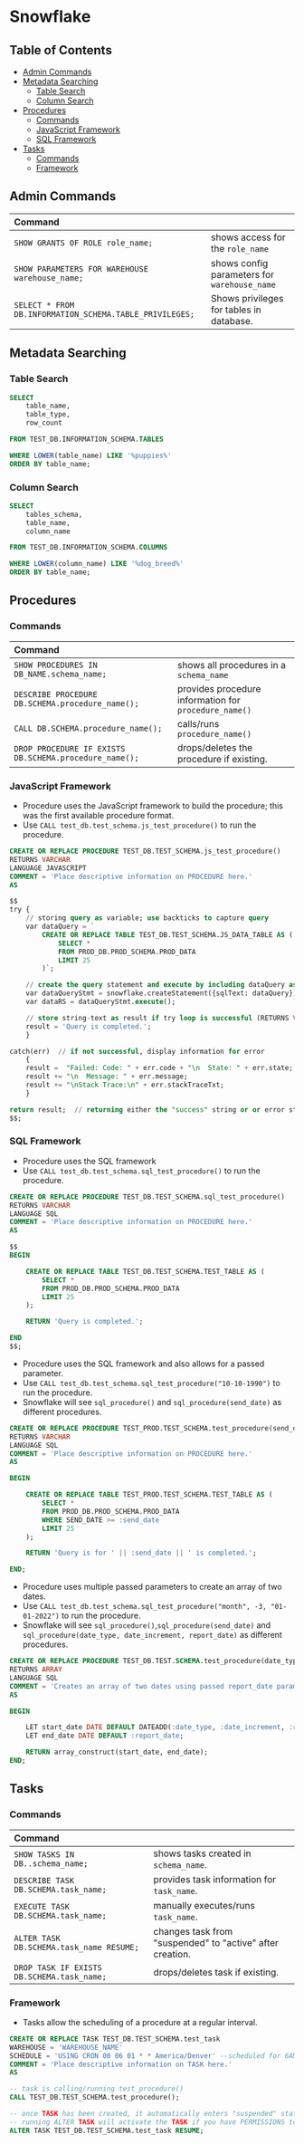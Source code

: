 # Snowflake <!-- omit in toc -->

## Table of Contents <!-- omit in toc -->

- [Admin Commands](#admin-commands)
- [Metadata Searching](#metadata-searching)
  - [Table Search](#table-search)
  - [Column Search](#column-search)
- [Procedures](#procedures)
  - [Commands](#commands)
  - [JavaScript Framework](#javascript-framework)
  - [SQL Framework](#sql-framework)
- [Tasks](#tasks)
  - [Commands](#commands-1)
  - [Framework](#framework)

## Admin Commands

| Command                                                 |                                              |
| :------------------------------------------------------ | -------------------------------------------- |
| `SHOW GRANTS OF ROLE role_name;`                        | shows access for the `role_name`             |
| `SHOW PARAMETERS FOR WAREHOUSE warehouse_name;`         | shows config parameters for `warehouse_name` |
| `SELECT * FROM DB.INFORMATION_SCHEMA.TABLE_PRIVILEGES;` | Shows privileges for tables in database.     |

## Metadata Searching

### Table Search

```sql
SELECT
    table_name,
    table_type,
    row_count

FROM TEST_DB.INFORMATION_SCHEMA.TABLES

WHERE LOWER(table_name) LIKE '%puppies%'
ORDER BY table_name;
```

### Column Search

```sql
SELECT
    tables_schema,
    table_name,
    column_name

FROM TEST_DB.INFORMATION_SCHEMA.COLUMNS

WHERE LOWER(column_name) LIKE '%dog_breed%'
ORDER BY table_name;
```

## Procedures

### Commands

| Command                                                |                                                       |
| :----------------------------------------------------- | ----------------------------------------------------- |
| `SHOW PROCEDURES IN DB_NAME.schema_name;`              | shows all procedures in a `schema_name`               |
| `DESCRIBE PROCEDURE DB.SCHEMA.procedure_name();`       | provides procedure information for `procedure_name()` |
| `CALL DB.SCHEMA.procedure_name();`                     | calls/runs `procedure_name()`                         |
| `DROP PROCEDURE IF EXISTS DB.SCHEMA.procedure_name();` | drops/deletes the procedure if existing.              |

### JavaScript Framework

- Procedure uses the JavaScript framework to build the procedure; this was the first available procedure format.
- Use `CALL test_db.test_schema.js_test_procedure()` to run the procedure.

```sql
CREATE OR REPLACE PROCEDURE TEST_DB.TEST_SCHEMA.js_test_procedure()
RETURNS VARCHAR
LANGUAGE JAVASCRIPT
COMMENT = 'Place descriptive information on PROCEDURE here.'
AS

$$
try {
    // storing query as variable; use backticks to capture query
    var dataQuery = `
        CREATE OR REPLACE TABLE TEST_DB.TEST_SCHEMA.JS_DATA_TABLE AS (
            SELECT *
            FROM PROD_DB.PROD_SCHEMA.PROD_DATA
            LIMIT 25
        )`;

    // create the query statement and execute by including dataQuery as 'sqlText' value
    var dataQueryStmt = snowflake.createStatement({sqlText: dataQuery});
    var dataRS = dataQueryStmt.execute();

    // store string-text as result if try loop is successful (RETURNS VARCHAR defined in procedure header)
    result = 'Query is completed.';
    }

catch(err)  // if not successful, display information for error
    {
    result =  "Failed: Code: " + err.code + "\n  State: " + err.state;
    result += "\n  Message: " + err.message;
    result += "\nStack Trace:\n" + err.stackTraceTxt;
    }

return result;  // returning either the "success" string or or error string
$$;
```

### SQL Framework

- Procedure uses the SQL framework
- Use `CALL test_db.test_schema.sql_test_procedure()` to run the procedure.

```sql
CREATE OR REPLACE PROCEDURE TEST_DB.TEST_SCHEMA.sql_test_procedure()
RETURNS VARCHAR
LANGUAGE SQL
COMMENT = 'Place descriptive information on PROCEDURE here.'
AS

$$
BEGIN

    CREATE OR REPLACE TABLE TEST_DB.TEST_SCHEMA.TEST_TABLE AS (
        SELECT *
        FROM PROD_DB.PROD_SCHEMA.PROD_DATA
        LIMIT 25
    );

    RETURN 'Query is completed.';

END
$$;
```

- Procedure uses the SQL framework and also allows for a passed parameter.
- Use `CALL test_db.test_schema.sql_test_procedure("10-10-1990")` to run the procedure.
- Snowflake will see `sql_procedure()` and `sql_procedure(send_date)` as different procedures.

```sql
CREATE OR REPLACE PROCEDURE TEST_PROD.TEST_SCHEMA.test_procedure(send_date VARCHAR)
RETURNS VARCHAR
LANGUAGE SQL
COMMENT = 'Place descriptive information on PROCEDURE here.'
AS

BEGIN

    CREATE OR REPLACE TABLE TEST_PROD.TEST_SCHEMA.TEST_TABLE AS (
        SELECT *
        FROM PROD_DB.PROD_SCHEMA.PROD_DATA
        WHERE SEND_DATE >= :send_date
        LIMIT 25
    );

    RETURN 'Query is for ' || :send_date || ' is completed.';

END;
```

- Procedure uses multiple passed parameters to create an array of two dates.
- Use `CALL test_db.test_schema.sql_test_procedure("month", -3, "01-01-2022")` to run the procedure.
- Snowflake will see `sql_procedure()`,`sql_procedure(send_date)` and `sql_procedure(date_type, date_increment, report_date)` as different procedures.

```sql
CREATE OR REPLACE PROCEDURE TEST_DB.TEST.SCHEMA.test_procedure(date_type VARCHAR, date_increment NUMBER, report_date VARCHAR)
RETURNS ARRAY
LANGUAGE SQL
COMMENT = 'Creates an array of two dates using passed report_date parameter.'
AS

BEGIN

    LET start_date DATE DEFAULT DATEADD(:date_type, :date_increment, :report_date);
    LET end_date DATE DEFAULT :report_date;

    RETURN array_construct(start_date, end_date);
END;
```

## Tasks

### Commands

| Command                                    |                                                           |
| :----------------------------------------- | --------------------------------------------------------- |
| `SHOW TASKS IN DB..schema_name;`           | shows tasks created in `schema_name`.                     |
| `DESCRIBE TASK DB.SCHEMA.task_name;`       | provides task information for `task_name`.                |
| `EXECUTE TASK DB.SCHEMA.task_name;`        | manually executes/runs `task_name`.                       |
| `ALTER TASK DB.SCHEMA.task_name RESUME;`   | changes task from "suspended" to "active" after creation. |
| `DROP TASK IF EXISTS DB.SCHEMA.task_name;` | drops/deletes task if existing.                           |

### Framework

- Tasks allow the scheduling of a procedure at a regular interval.

```sql
CREATE OR REPLACE TASK TEST_DB.TEST_SCHEMA.test_task
WAREHOUSE = 'WAREHOUSE_NAME'
SCHEDULE = 'USING CRON 00 06 01 * * America/Denver' --scheduled for 6AM on 1st of month, denver time; use crontab.guru
COMMENT = 'Place descriptive information on TASK here.'
AS

-- task is calling/running test_procedure()
CALL TEST_DB.TEST_SCHEMA.test_procedure();

-- once TASK has been created, it automatically enters "suspended" state;
-- running ALTER TASK will activate the TASK if you have PERMISSIONS to do so.
ALTER TASK TEST_DB.TEST_SCHEMA.test_task RESUME;
```
